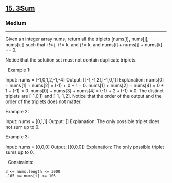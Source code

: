 <h2><a href="https://leetcode.com/problems/3sum/">15. 3Sum</a></h2><h3>Medium</h3><hr>Given an integer array nums, return all the triplets [nums[i], nums[j], nums[k]] such that i != j, i != k, and j != k, and nums[i] + nums[j] + nums[k] == 0.

Notice that the solution set must not contain duplicate triplets.

 
Example 1:

Input: nums = [-1,0,1,2,-1,-4]
Output: [[-1,-1,2],[-1,0,1]]
Explanation: 
nums[0] + nums[1] + nums[2] = (-1) + 0 + 1 = 0.
nums[1] + nums[2] + nums[4] = 0 + 1 + (-1) = 0.
nums[0] + nums[3] + nums[4] = (-1) + 2 + (-1) = 0.
The distinct triplets are [-1,0,1] and [-1,-1,2].
Notice that the order of the output and the order of the triplets does not matter.


Example 2:

Input: nums = [0,1,1]
Output: []
Explanation: The only possible triplet does not sum up to 0.


Example 3:

Input: nums = [0,0,0]
Output: [[0,0,0]]
Explanation: The only possible triplet sums up to 0.


 
Constraints:


	3 <= nums.length <= 3000
	-105 <= nums[i] <= 105


